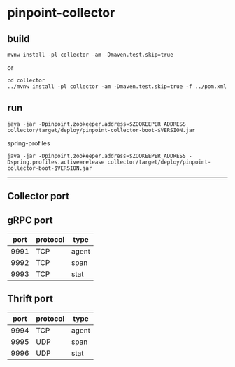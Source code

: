 # pinpoint-collector

## build

```
mvnw install -pl collector -am -Dmaven.test.skip=true
```
or
```
cd collector
../mvnw install -pl collector -am -Dmaven.test.skip=true -f ../pom.xml
```


## run
```
java -jar -Dpinpoint.zookeeper.address=$ZOOKEEPER_ADDRESS collector/target/deploy/pinpoint-collector-boot-$VERSION.jar
```

spring-profiles
```
java -jar -Dpinpoint.zookeeper.address=$ZOOKEEPER_ADDRESS -Dspring.profiles.active=release collector/target/deploy/pinpoint-collector-boot-$VERSION.jar
```

-----------

## Collector port
## gRPC port
| port | protocol | type
| ---- | ---- | ----
| 9991 | TCP  | agent
| 9992 | TCP  | span
| 9993 | TCP  | stat

## Thrift port
| port | protocol | type
| ---- | ---- | ----
| 9994 | TCP  | agent
| 9995 | UDP  | span
| 9996 | UDP  | stat